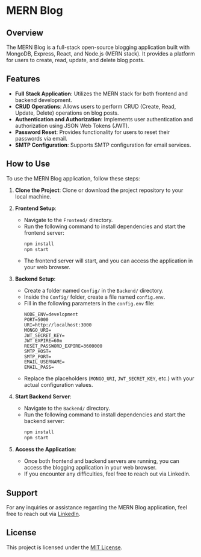 # MERN Blog

## Overview

The MERN Blog is a full-stack open-source blogging application built with MongoDB, Express, React, and Node.js (MERN stack). It provides a platform for users to create, read, update, and delete blog posts.

## Features

- **Full Stack Application**: Utilizes the MERN stack for both frontend and backend development.
- **CRUD Operations**: Allows users to perform CRUD (Create, Read, Update, Delete) operations on blog posts.
- **Authentication and Authorization**: Implements user authentication and authorization using JSON Web Tokens (JWT).
- **Password Reset**: Provides functionality for users to reset their passwords via email.
- **SMTP Configuration**: Supports SMTP configuration for email services.

## How to Use

To use the MERN Blog application, follow these steps:

1. **Clone the Project**: Clone or download the project repository to your local machine.

2. **Frontend Setup**:
   - Navigate to the `Frontend/` directory.
   - Run the following command to install dependencies and start the frontend server:
     ```bash
     npm install
     npm start
     ```
   - The frontend server will start, and you can access the application in your web browser.

3. **Backend Setup**:
   - Create a folder named `Config/` in the `Backend/` directory.
   - Inside the `Config/` folder, create a file named `config.env`.
   - Fill in the following parameters in the `config.env` file:
     ```plaintext
     NODE_ENV=development
     PORT=5000
     URI=http://localhost:3000
     MONGO_URI=
     JWT_SECRET_KEY=
     JWT_EXPIRE=60m
     RESET_PASSWORD_EXPIRE=3600000
     SMTP_HOST=
     SMTP_PORT=
     EMAIL_USERNAME=
     EMAIL_PASS=
     ```
   - Replace the placeholders (`MONGO_URI`, `JWT_SECRET_KEY`, etc.) with your actual configuration values.

4. **Start Backend Server**:
   - Navigate to the `Backend/` directory.
   - Run the following command to install dependencies and start the backend server:
     ```bash
     npm install
     npm start
     ```

5. **Access the Application**:
   - Once both frontend and backend servers are running, you can access the blogging application in your web browser.
   - If you encounter any difficulties, feel free to reach out via LinkedIn.

## Support

For any inquiries or assistance regarding the MERN Blog application, feel free to reach out via [LinkedIn](<your_linkedin_profile>).

## License

This project is licensed under the [MIT License](LICENSE).
